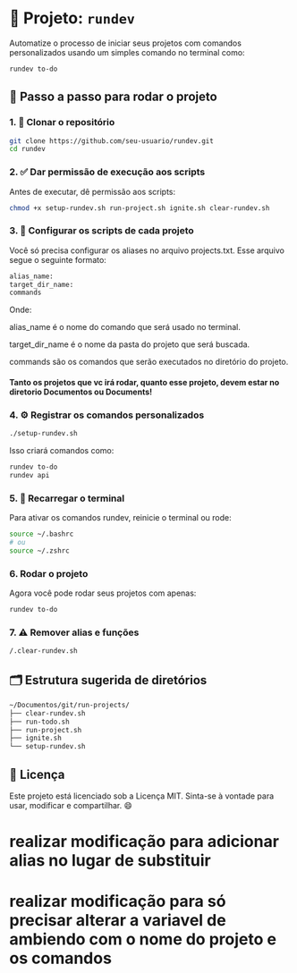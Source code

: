 # 🧰 Projeto: `rundev`

Automatize o processo de iniciar seus projetos com comandos personalizados usando um simples comando no terminal como:

```bash
rundev to-do
```

## 🚀 Passo a passo para rodar o projeto

### 1. 🔽 Clonar o repositório

```bash
git clone https://github.com/seu-usuario/rundev.git
cd rundev
```

### 2. ✅ Dar permissão de execução aos scripts

Antes de executar, dê permissão aos scripts:

```bash
chmod +x setup-rundev.sh run-project.sh ignite.sh clear-rundev.sh
```

### 3. 🧩 Configurar os scripts de cada projeto

Você só precisa configurar os aliases no arquivo projects.txt.
Esse arquivo segue o seguinte formato:

```bash
alias_name:
target_dir_name:
commands

```

Onde:

alias_name é o nome do comando que será usado no terminal.

target_dir_name é o nome da pasta do projeto que será buscada.

commands são os comandos que serão executados no diretório do projeto.

#### Tanto os projetos que vc irá rodar, quanto esse projeto, devem estar no diretorio Documentos ou Documents!

### 4. ⚙️ Registrar os comandos personalizados

```bash
./setup-rundev.sh
```

Isso criará comandos como:

```bash
rundev to-do
rundev api
```

### 5. 🧪 Recarregar o terminal

Para ativar os comandos rundev, reinicie o terminal ou rode:

```bash
source ~/.bashrc
# ou
source ~/.zshrc
```

### 6. Rodar o projeto

Agora você pode rodar seus projetos com apenas:

```bash
rundev to-do
```

### 7. ⚠️ Remover alias e funções

```bash
/.clear-rundev.sh
```

## 🗂 Estrutura sugerida de diretórios

```bash
~/Documentos/git/run-projects/
├── clear-rundev.sh
├── run-todo.sh
├── run-project.sh
├── ignite.sh
└── setup-rundev.sh
```

## 📜 Licença

Este projeto está licenciado sob a Licença MIT.
Sinta-se à vontade para usar, modificar e compartilhar. 😄

# realizar modificação para adicionar alias no lugar de substituir

# realizar modificação para só precisar alterar a variavel de ambiendo com o nome do projeto e os comandos
